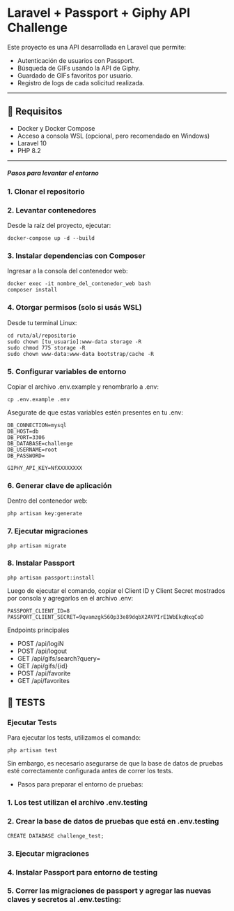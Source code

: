 # Laravel + Passport + Giphy API Challenge

Este proyecto es una API desarrollada en Laravel que permite:

- Autenticación de usuarios con Passport.
- Búsqueda de GIFs usando la API de Giphy.
- Guardado de GIFs favoritos por usuario.
- Registro de logs de cada solicitud realizada.

---

## 🚀 Requisitos

- Docker y Docker Compose
- Acceso a consola WSL (opcional, pero recomendado en Windows)
- Laravel 10
- PHP 8.2

---

##### Pasos para levantar el entorno

### 1. Clonar el repositorio

### 2. Levantar contenedores
Desde la raíz del proyecto, ejecutar:
```
docker-compose up -d --build
```

### 3. Instalar dependencias con Composer
Ingresar a la consola del contenedor web:

```
docker exec -it nombre_del_contenedor_web bash
composer install
```

### 4. Otorgar permisos (solo si usás WSL)
Desde tu terminal Linux:
```
cd ruta/al/repositorio
sudo chown [tu_usuario]:www-data storage -R
sudo chmod 775 storage -R
sudo chown www-data:www-data bootstrap/cache -R
```

### 5. Configurar variables de entorno
Copiar el archivo .env.example y renombrarlo a .env:
```
cp .env.example .env
```
Asegurate de que estas variables estén presentes en tu .env:
```
DB_CONNECTION=mysql
DB_HOST=db
DB_PORT=3306
DB_DATABASE=challenge
DB_USERNAME=root
DB_PASSWORD=

GIPHY_API_KEY=NfXXXXXXXX
```

### 6. Generar clave de aplicación
Dentro del contenedor web:
```
php artisan key:generate
```

### 7. Ejecutar migraciones
```
php artisan migrate
```
### 8. Instalar Passport
```
php artisan passport:install
```
Luego de ejecutar el comando, copiar el Client ID y Client Secret mostrados por consola y agregarlos en el archivo .env:
```
PASSPORT_CLIENT_ID=8
PASSPORT_CLIENT_SECRET=9qvamzgk56Op33e89dqbX2AVPIrE1WbEkqNxqCoD
```

Endpoints principales
- POST /api/logiN
- POST /api/logout
- GET /api/gifs/search?query=
- GET /api/gifs/{id}
- POST /api/favorite
- GET /api/favorites


## 🧪 TESTS
### Ejecutar Tests
Para ejecutar los tests, utilizamos el comando:
```
php artisan test
```
Sin embargo, es necesario asegurarse de que la base de datos de pruebas esté correctamente configurada antes de correr los tests.
- Pasos para preparar el entorno de pruebas:
### 1. Los test utilizan el archivo .env.testing
### 2. Crear la base de datos de pruebas que está en .env.testing
```
CREATE DATABASE challenge_test;
```
### 3. Ejecutar migraciones
### 4. Instalar Passport para entorno de testing
### 5. Correr las migraciones de passport y agregar las nuevas claves y secretos al .env.testing:










